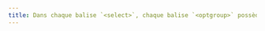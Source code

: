 ```yaml
---
title: Dans chaque balise `<select>`, chaque balise `<optgroup>` possède-t-elle un attribut `label` ?
---
```

